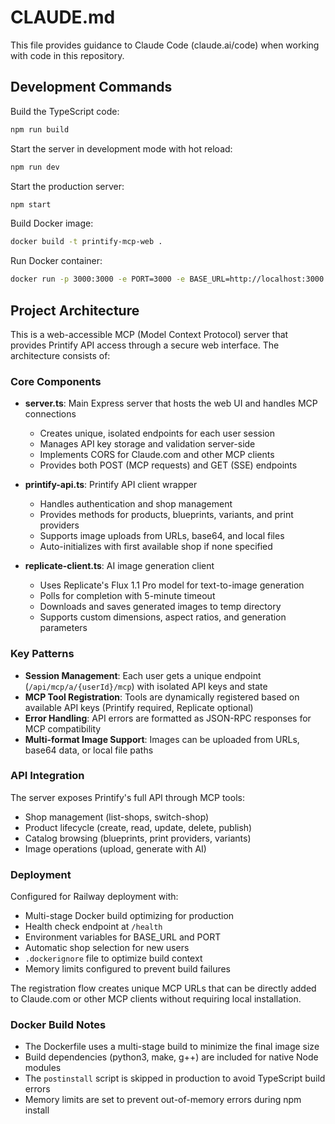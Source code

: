 # CLAUDE.md

This file provides guidance to Claude Code (claude.ai/code) when working with code in this repository.

## Development Commands

Build the TypeScript code:
```bash
npm run build
```

Start the server in development mode with hot reload:
```bash
npm run dev
```

Start the production server:
```bash
npm start
```

Build Docker image:
```bash
docker build -t printify-mcp-web .
```

Run Docker container:
```bash
docker run -p 3000:3000 -e PORT=3000 -e BASE_URL=http://localhost:3000 printify-mcp-web
```

## Project Architecture

This is a web-accessible MCP (Model Context Protocol) server that provides Printify API access through a secure web interface. The architecture consists of:

### Core Components

- **server.ts**: Main Express server that hosts the web UI and handles MCP connections
  - Creates unique, isolated endpoints for each user session  
  - Manages API key storage and validation server-side
  - Implements CORS for Claude.com and other MCP clients
  - Provides both POST (MCP requests) and GET (SSE) endpoints

- **printify-api.ts**: Printify API client wrapper
  - Handles authentication and shop management
  - Provides methods for products, blueprints, variants, and print providers
  - Supports image uploads from URLs, base64, and local files
  - Auto-initializes with first available shop if none specified

- **replicate-client.ts**: AI image generation client
  - Uses Replicate's Flux 1.1 Pro model for text-to-image generation
  - Polls for completion with 5-minute timeout
  - Downloads and saves generated images to temp directory
  - Supports custom dimensions, aspect ratios, and generation parameters

### Key Patterns

- **Session Management**: Each user gets a unique endpoint (`/api/mcp/a/{userId}/mcp`) with isolated API keys and state
- **MCP Tool Registration**: Tools are dynamically registered based on available API keys (Printify required, Replicate optional)
- **Error Handling**: API errors are formatted as JSON-RPC responses for MCP compatibility
- **Multi-format Image Support**: Images can be uploaded from URLs, base64 data, or local file paths

### API Integration

The server exposes Printify's full API through MCP tools:
- Shop management (list-shops, switch-shop)
- Product lifecycle (create, read, update, delete, publish)
- Catalog browsing (blueprints, print providers, variants)
- Image operations (upload, generate with AI)

### Deployment

Configured for Railway deployment with:
- Multi-stage Docker build optimizing for production
- Health check endpoint at `/health`
- Environment variables for BASE_URL and PORT
- Automatic shop selection for new users
- `.dockerignore` file to optimize build context
- Memory limits configured to prevent build failures

The registration flow creates unique MCP URLs that can be directly added to Claude.com or other MCP clients without requiring local installation.

### Docker Build Notes

- The Dockerfile uses a multi-stage build to minimize the final image size
- Build dependencies (python3, make, g++) are included for native Node modules
- The `postinstall` script is skipped in production to avoid TypeScript build errors
- Memory limits are set to prevent out-of-memory errors during npm install